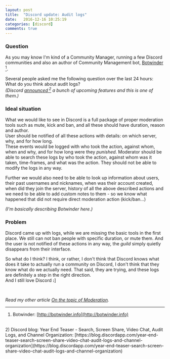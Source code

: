 ```yaml
---
layout: post
title:  "Discord update: Audit logs"
date:   2016-12-16 10:25:19
categories: [discord]
comments: true
---
```

### Question

As you may know I'm kind of a Community Manager, running a few Discord communities and also an author of Community Management bot, [Botwinder<sup> 1</sup>](http://botwinder.info).

Several people asked me the following question over the last 24 hours: What do you think about audit logs?
<br />
_(Discord [announced<sup> 2</sup>](https://blog.discordapp.com/year-end-teaser-search-screen-share-video-chat-audit-logs-and-channel-organization) a bunch of upcoming features and this is one of them.)_

<!--more-->

### Ideal situation

What we would like to see in Discord is a full package of proper moderation tools such as mute, kick and ban, and all these should have duration, reason and author.
<br />
User should be notified of all these actions with details: on which server, why, and for how long.
<br />
These events would be logged with who took the action, against whom, when and why, and for how long were they _punished_. Moderator should be able to search these logs by who took the action, against whom was it taken, time-frames, and what was the action. They should not be able to modify the logs in any way.

Further we would also need to be able to look up information about users, their past usernames and nicknames, when was their account created, when did they join the server, history of all the above described actions and we need to be able to add custom notes to them - so we know what happened that did not require direct moderation action (kick/ban...)

_(I'm basically describing Botwinder here.)_

### Problem

Discord came up with logs, while we are missing the basic tools in the first place. We still can not ban people with specific duration, or mute them. And the user is not notified of these actions in any way, the _guild_ simply quietly disappears from their interface.

So what do I think? I think, or rather, I don't think that Discord knows what does it take to actually run a community on Discord, I don't think that they know what do we actually need. That said, they are trying, and these logs are definitely a step in the right direction.
<br />
And I still love Discord **:**]

&nbsp;

_Read my other article [On the topic of Moderation]({{site.url}}/articles/2016-11/On-the-topic-of-moderation)._

------------

1) Botwinder: [http://botwinder.info](http://botwinder.info)
<br />
2) Discord blog: Year End Teaser - Search, Screen Share, Video Chat, Audit Logs, and Channel Organization: [https://blog.discordapp.com/year-end-teaser-search-screen-share-video-chat-audit-logs-and-channel-organization](https://blog.discordapp.com/year-end-teaser-search-screen-share-video-chat-audit-logs-and-channel-organization)
